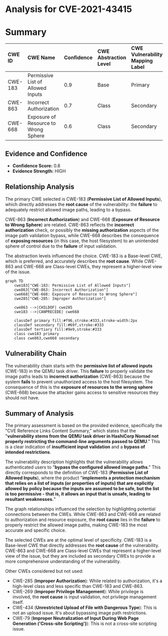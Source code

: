 # Analysis for CVE-2021-43415

# Summary
| CWE ID  | CWE Name                                                                   | Confidence | CWE Abstraction Level | CWE Vulnerability Mapping Label | CWE-Vulnerability Mapping Notes |
| :-------- | :------------------------------------------------------------------------- | :--------- | :---------------------- | :------------------------------ | :------------------------------ |
| CWE-183   | Permissive List of Allowed Inputs                                          | 0.9        | Base                    | Primary                         | Allowed                       |
| CWE-863   | Incorrect Authorization                                                  | 0.7        | Class                   | Secondary                       | Allowed-with-Review           |
| CWE-668   | Exposure of Resource to Wrong Sphere                                       | 0.6        | Class                   | Secondary                       | Discouraged                    |

## Evidence and Confidence

*   **Confidence Score:** 0.8
*   **Evidence Strength:** HIGH

## Relationship Analysis
The primary CWE selected is CWE-183 (**Permissive List of Allowed Inputs**), which directly addresses the **root cause** of the vulnerability: the **failure** to adequately restrict allowed image paths, leading to a bypass.

CWE-863 (**Incorrect Authorization**) and CWE-668 (**Exposure of Resource to Wrong Sphere**) are related. CWE-863 reflects the **incorrect authorization** check, or possibly the **missing authorization** aspects of the image path validation bypass, while CWE-668 describes the consequence of **exposing resources** (in this case, the host filesystem) to an unintended sphere of control due to the **failure** of input validation.

The abstraction levels influenced the choice. CWE-183 is a Base-level CWE, which is preferred, and accurately describes the **root cause**. While CWE-863 and CWE-668 are Class-level CWEs, they represent a higher-level view of the issue.

```mermaid
graph TD
    cwe183["CWE-183: Permissive List of Allowed Inputs"]
    cwe863["CWE-863: Incorrect Authorization"]
    cwe668["CWE-668: Exposure of Resource to Wrong Sphere"]
    cwe285["CWE-285: Improper Authorization"]

    cwe863 -->|CHILDOF| cwe285
    cwe183 -->|CANPRECEDE| cwe668

    classDef primary fill:#f96,stroke:#333,stroke-width:2px
    classDef secondary fill:#69f,stroke:#333
    classDef tertiary fill:#9e9,stroke:#333
    class cwe183 primary
    class cwe863,cwe668 secondary
```

## Vulnerability Chain
The vulnerability chain starts with the **permissive list of allowed inputs** (CWE-183) in the QEMU task driver. This **failure** to properly validate the image paths leads to **incorrect authorization** (CWE-863) because the system **fails** to prevent unauthorized access to the host filesystem. The consequence of this is the **exposure of resources to the wrong sphere** (CWE-668) because the attacker gains access to sensitive resources they should not have.

## Summary of Analysis
The primary assessment is based on the provided evidence, specifically the "CVE Reference Links Content Summary," which states that the "**vulnerability stems from the QEMU task driver in HashiCorp Nomad not properly restricting the command-line arguments passed to QEMU**." This is a clear indication of **insufficient input validation** and a **bypass of intended restrictions**.

The vulnerability description highlights that the vulnerability allows authenticated users to "**bypass the configured allowed image paths**." This directly corresponds to the definition of CWE-183 (**Permissive List of Allowed Inputs**), where the product "**implements a protection mechanism that relies on a list of inputs (or properties of inputs) that are explicitly allowed by policy because the inputs are assumed to be safe, but the list is too permissive - that is, it allows an input that is unsafe, leading to resultant weaknesses.**"

The graph relationships influenced the selection by highlighting potential connections between the CWEs. While CWE-863 and CWE-668 are related to authorization and resource exposure, the **root cause** lies in the **failure** to properly restrict the allowed image paths, making CWE-183 the most accurate and specific choice.

The selected CWEs are at the optimal level of specificity. CWE-183 is a Base-level CWE that directly addresses the **root cause** of the vulnerability. CWE-863 and CWE-668 are Class-level CWEs that represent a higher-level view of the issue, but they are included as secondary CWEs to provide a more comprehensive understanding of the vulnerability.

Other CWEs considered but not used:

*   CWE-285 (**Improper Authorization**): While related to authorization, it's a high-level class and less specific than CWE-183 and CWE-863.
*   CWE-269 (**Improper Privilege Management**): While privilege is involved, the **root cause** is input validation, not privilege management itself.
*   CWE-434 (**Unrestricted Upload of File with Dangerous Type**): This is not an upload issue. It's about bypassing image path restrictions.
*   CWE-79 (**Improper Neutralization of Input During Web Page Generation ('Cross-site Scripting')**): This is not a cross-site scripting issue.